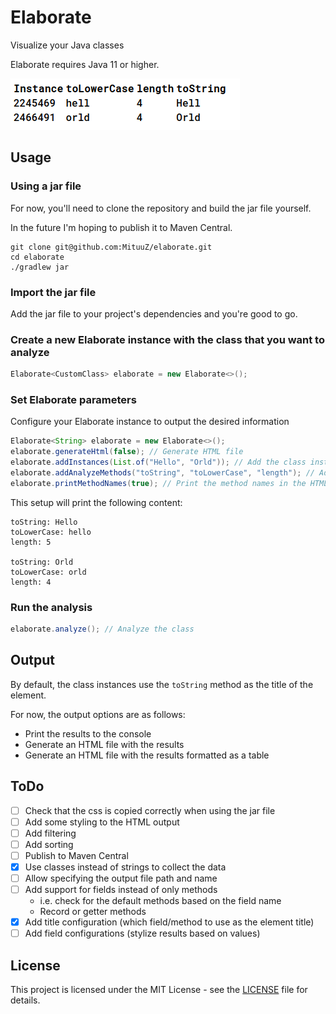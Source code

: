 # Elaborate
Visualize your Java classes

Elaborate requires Java 11 or higher.

![](resources/img.png "An example of an HTML table output using hashCode as the title method")

## Usage
### Using a jar file
For now, you'll need to clone the repository and build the jar file yourself. 

In the future I'm hoping to publish it to Maven Central.
```shell
git clone git@github.com:MituuZ/elaborate.git
cd elaborate
./gradlew jar
```

### Import the jar file
Add the jar file to your project's dependencies and you're good to go.

### Create a new Elaborate instance with the class that you want to analyze
```java
Elaborate<CustomClass> elaborate = new Elaborate<>();
```

### Set Elaborate parameters
Configure your Elaborate instance to output the desired information

```java
Elaborate<String> elaborate = new Elaborate<>();
elaborate.generateHtml(false); // Generate HTML file
elaborate.addInstances(List.of("Hello", "Orld")); // Add the class instances to analyze
elaborate.addAnalyzeMethods("toString", "toLowerCase", "length"); // Add the methods to analyze
elaborate.printMethodNames(true); // Print the method names in the HTML file
```

This setup will print the following content:
```
toString: Hello
toLowerCase: hello
length: 5

toString: Orld
toLowerCase: orld
length: 4
```

### Run the analysis
```java
elaborate.analyze(); // Analyze the class
```

## Output
By default, the class instances use the `toString` method as the title of the element.

For now, the output options are as follows:
- Print the results to the console
- Generate an HTML file with the results
- Generate an HTML file with the results formatted as a table

## ToDo
- [ ] Check that the css is copied correctly when using the jar file
- [ ] Add some styling to the HTML output
- [ ] Add filtering
- [ ] Add sorting
- [ ] Publish to Maven Central
- [x] Use classes instead of strings to collect the data
- [ ] Allow specifying the output file path and name
- [ ] Add support for fields instead of only methods 
  - i.e. check for the default methods based on the field name
  - Record or getter methods
- [x] Add title configuration (which field/method to use as the element title)
- [ ] Add field configurations (stylize results based on values)

## License
This project is licensed under the MIT License - see the [LICENSE](LICENSE) file for details.
